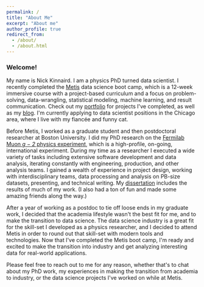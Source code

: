 ```yaml
---
permalink: /
title: "About Me"
excerpt: "About me"
author_profile: true
redirect_from: 
  - /about/
  - /about.html
---
```



### Welcome!

My name is Nick Kinnaird. I am a physics PhD turned data scientist. I recently completed the [Metis](https://www.thisismetis.com/) data science boot camp, which is a 12-week immersive course with a project-based curriculum and a focus on problem-solving, data-wrangling, statistical modeling, machine learning, and result communication. Check out my [portfolio](https://nkinnaird.github.io/portfolio/) for projects I've completed, as well as my [blog](https://nkinnaird.github.io/blog-posts/). I'm currently applying to data scientist positions in the Chicago area, where I live with my fiancée and funny cat.


Before Metis, I worked as a graduate student and then postdoctoral researcher at Boston University. I did my PhD research on the [Fermilab Muon <i>g − 2</i> physics experiment](https://muon-g-2.fnal.gov/), which is a high-profile, on-going, international experiment. During my time as a researcher I executed a wide variety of tasks including extensive software development and data analysis, iterating constantly with engineering, production, and other analysis teams. I gained a wealth of experience in project design, working with interdisciplinary teams, data processing and analysis on PB-size datasets, presenting, and technical writing. My [dissertation](https://drive.google.com/file/d/1svdQTMf3DBS_IxlBcKcXCyd4XHIo__C7/view?usp=sharing) includes the results of much of my work. (I also had a ton of fun and made some amazing friends along the way.)


After a year of working as a postdoc to tie off loose ends in my graduate work, I decided that the academia lifestyle wasn't the best fit for me, and to make the transition to data science. The data science industry is a great fit for the skill-set I developed as a physics researcher, and I decided to attend Metis in order to round out that skill-set with modern tools and technologies. Now that I've completed the Metis boot camp, I'm ready and excited to make the transition into industry and get analyzing interesting data for real-world applications. 


Please feel free to reach out to me for any reason, whether that's to chat about my PhD work, my experiences in making the transition from academia to industry, or the data science projects I've worked on while at Metis.


